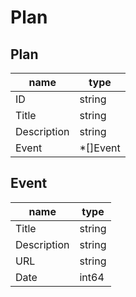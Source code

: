 # Plan

## Plan

| name        | type      |
| ----------- | --------- |
| ID          | string    |
| Title       | string    |
| Description | string    |
| Event       | \*[]Event |

## Event

| name        | type   |
| ----------- | ------ |
| Title       | string |
| Description | string |
| URL         | string |
| Date        | int64  |

